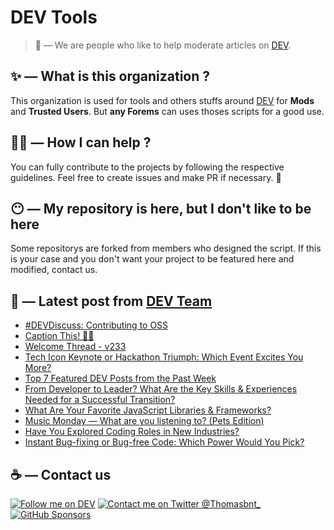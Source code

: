 # DEV Tools

> 🔧 — We are people who like to help moderate articles on [DEV](https://dev.to).

## ✨ — What is this organization ?

This organization is used for tools and others stuffs around [DEV](https://dev.to) for **Mods** and **Trusted Users**. But __any Forems__ can uses thoses scripts for a good use.


## 💪🏼 — How I can help ?

You can fully contribute to the projects by following the respective guidelines. Feel free to create issues and make PR if necessary. 🎉

## 😶 — My repository is here, but I don't like to be here

Some repositorys are forked from members who designed the script. If this is your case and you don't want your project to be featured here and modified, contact us.

## 📝 — Latest post from [DEV Team](https://dev.to/devteam)

<!-- BLOG-POST-LIST:START -->
- [#DEVDiscuss: Contributing to OSS](https://dev.to/devteam/devdiscuss-contributing-to-oss-3d99)
- [Caption This! 🤔💭](https://dev.to/devteam/caption-this-4ok)
- [Welcome Thread - v233](https://dev.to/devteam/welcome-thread-v235-138i)
- [Tech Icon Keynote or Hackathon Triumph: Which Event Excites You More?](https://dev.to/devteam/tech-icon-keynote-or-hackathon-triumph-which-event-excites-you-more-27p5)
- [Top 7 Featured DEV Posts from the Past Week](https://dev.to/devteam/top-7-featured-dev-posts-from-the-past-week-40ll)
- [From Developer to Leader? What Are the Key Skills &amp; Experiences Needed for a Successful Transition?](https://dev.to/devteam/from-developer-to-leader-what-are-the-key-skills-experiences-needed-for-a-successful-transition-i1a)
- [What Are Your Favorite JavaScript Libraries &amp; Frameworks?](https://dev.to/devteam/what-are-your-favorite-javascript-libraries-frameworks-11ha)
- [Music Monday — What are you listening to? &lpar;Pets Edition&rpar;](https://dev.to/devteam/music-monday-what-are-you-listening-to-pets-edition-5hk6)
- [Have You Explored Coding Roles in New Industries?](https://dev.to/devteam/have-you-explored-coding-roles-in-new-industries-2h91)
- [Instant Bug-fixing or Bug-free Code: Which Power Would You Pick?](https://dev.to/devteam/instant-bug-fixing-or-bug-free-code-which-power-would-you-pick-1n2c)
<!-- BLOG-POST-LIST:END -->


## ☕ — Contact us

[![Follow me on DEV](https://img.shields.io/badge/dev.to-%2308090A.svg?&style=for-the-badge&logo=dev.to&logoColor=white&alt=devto)](https://dev.to/thomasbnt)
[![Contact me on Twitter @Thomasbnt_](https://img.shields.io/badge/Contact%20me%20on%20Twitter-%231DA1F2.svg?&style=for-the-badge&logo=twitter&logoColor=white&alt=twitter)](https://twitter.com/messages/1142357270-1142357270?text=Hello,%20I%20contact%20you%20from%20devtotools%20&recipient_id=1142357270) [![GitHub Sponsors](https://img.shields.io/badge/Sponsor%20me-%23EA54AE.svg?&style=for-the-badge&logo=github-sponsors&logoColor=white)](https://github.com/sponsors/thomasbnt)


